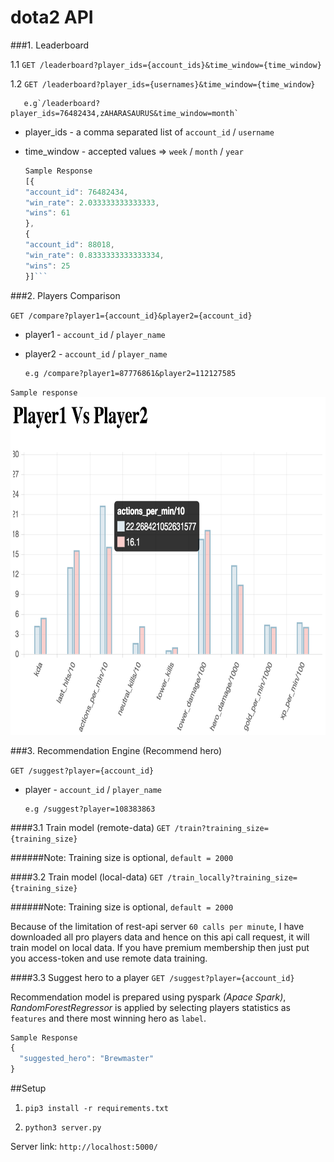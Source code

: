 # dota2 API

###1. Leaderboard

1.1 `GET /leaderboard?player_ids={account_ids}&time_window={time_window}`

1.2 `GET /leaderboard?player_ids={usernames}&time_window={time_window}`

       e.g`/leaderboard?player_ids=76482434,zAHARASAURUS&time_window=month`

* player_ids - a comma separated list of `account_id` / `username`
* time_window - accepted values => `week` / `month` / `year`

    ```javascript
    Sample Response
    [{
    "account_id": 76482434,
    "win_rate": 2.033333333333333,
    "wins": 61
  },
  {
    "account_id": 88018,
    "win_rate": 0.8333333333333334,
    "wins": 25
  }]```

###2. Players Comparison

`GET /compare?player1={account_id}&player2={account_id}`
* player1 - `account_id` / `player_name`
* player2 - `account_id` / `player_name`

      e.g /compare?player1=87776861&player2=112127585

`Sample response`
<img src="https://github.com/horizon23/dota2-recommender/blob/master/comparison.png" height="540" width="780">

###3. Recommendation Engine (Recommend hero)

`GET /suggest?player={account_id}`
* player - `account_id` / `player_name`

      e.g /suggest?player=108383863

####3.1 Train model (remote-data)
`GET /train?training_size={training_size}`

######Note: Training size is optional, `default = 2000`

####3.2 Train model (local-data)
`GET /train_locally?training_size={training_size}`

######Note: Training size is optional, `default = 2000`

Because of the limitation of rest-api server `60 calls per minute`, I have downloaded all pro players data and hence on this api call request, it will train model on local data.
If you have premium membership then just put you access-token and use remote data training.

####3.3 Suggest hero to a player
`GET /suggest?player={account_id}`

Recommendation model is prepared using pyspark *(Apace Spark)*, *RandomForestRegressor* is applied by selecting players statistics as `features` and there most winning hero as `label`.


```javascript
Sample Response
{
  "suggested_hero": "Brewmaster"
}
```
##Setup

1. `pip3 install -r requirements.txt`

2. `python3 server.py`

Server link: `http://localhost:5000/`